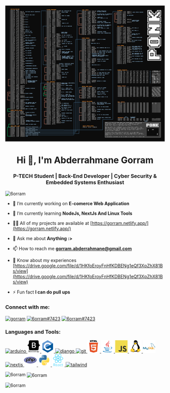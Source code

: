![Banner](Banner1.png)
<h1 align="center">Hi 👋, I'm Abderrahmane Gorram</h1>
<h3 align="center">P-TECH Student | Back-End Developer | Cyber Security & Embedded Systems Enthusiast</h3>

<p align="left"> <img src="https://komarev.com/ghpvc/?username=6orram&label=Profile%20views&color=0e75b6&style=flat" alt="6orram" /> </p>

- 🔭 I’m currently working on **E-comerce Web Application**

- 🌱 I’m currently learning **NodeJs, NextJs And Linux Tools**

- 👨‍💻 All of my projects are available at [https://gorram.netlify.app/](https://gorram.netlify.app/)

- 💬 Ask me about **Anything :>**

- 📫 How to reach me **gorram.abderrahmane@gmail.com**

- 📄 Know about my experiences [https://drive.google.com/file/d/1HKfoEroyFnHfKDBENg1eQf3XpZhX81Bs/view](https://drive.google.com/file/d/1HKfoEroyFnHfKDBENg1eQf3XpZhX81Bs/view)

- ⚡ Fun fact **I can do pull ups**

<h3 align="left">Connect with me:</h3>
<p align="left">
<a href="https://linkedin.com/in/gorram" target="blank"><img align="center" src="https://raw.githubusercontent.com/rahuldkjain/github-profile-readme-generator/master/src/images/icons/Social/linked-in-alt.svg" alt="gorram" height="30" width="40" /></a>
<a href="https://discord.gg/6orram#7423" target="blank"><img align="center" src="https://raw.githubusercontent.com/rahuldkjain/github-profile-readme-generator/master/src/images/icons/Social/discord.svg" alt="6orram#7423" height="30" width="40" /></a>
<a href="https://www.codewars.com/users/6orram/badges" target="blank"><img align="center" src="https://docs.codewars.com/logo.svg" alt="6orram#7423" height="30" width="40" /></a>
</p>
</p>

<h3 align="left">Languages and Tools:</h3>
<p align="left"> <a href="https://www.arduino.cc/" target="_blank" rel="noreferrer"> <img src="https://cdn.worldvectorlogo.com/logos/arduino-1.svg" alt="arduino" width="40" height="40"/> </a> <a href="https://getbootstrap.com" target="_blank" rel="noreferrer"> <img src="https://raw.githubusercontent.com/devicons/devicon/master/icons/bootstrap/bootstrap-plain-wordmark.svg" alt="bootstrap" width="40" height="40"/> </a> <a href="https://www.cprogramming.com/" target="_blank" rel="noreferrer"> <img src="https://raw.githubusercontent.com/devicons/devicon/master/icons/c/c-original.svg" alt="c" width="40" height="40"/> </a> <a href="https://www.djangoproject.com/" target="_blank" rel="noreferrer"> <img src="https://cdn.worldvectorlogo.com/logos/django.svg" alt="django" width="40" height="40"/> </a> <a href="https://git-scm.com/" target="_blank" rel="noreferrer"> <img src="https://www.vectorlogo.zone/logos/git-scm/git-scm-icon.svg" alt="git" width="40" height="40"/> </a> <a href="https://www.w3.org/html/" target="_blank" rel="noreferrer"> <img src="https://raw.githubusercontent.com/devicons/devicon/master/icons/html5/html5-original-wordmark.svg" alt="html5" width="40" height="40"/> </a> <a href="https://www.java.com" target="_blank" rel="noreferrer"> <img src="https://raw.githubusercontent.com/devicons/devicon/master/icons/java/java-original.svg" alt="java" width="40" height="40"/> </a> <a href="https://developer.mozilla.org/en-US/docs/Web/JavaScript" target="_blank" rel="noreferrer"> <img src="https://raw.githubusercontent.com/devicons/devicon/master/icons/javascript/javascript-original.svg" alt="javascript" width="40" height="40"/> </a> <a href="https://www.linux.org/" target="_blank" rel="noreferrer"> <img src="https://raw.githubusercontent.com/devicons/devicon/master/icons/linux/linux-original.svg" alt="linux" width="40" height="40"/> </a> <a href="https://www.mysql.com/" target="_blank" rel="noreferrer"> <img src="https://raw.githubusercontent.com/devicons/devicon/master/icons/mysql/mysql-original-wordmark.svg" alt="mysql" width="40" height="40"/> </a> <a href="https://nextjs.org/" target="_blank" rel="noreferrer"> <img src="https://cdn.worldvectorlogo.com/logos/nextjs-2.svg" alt="nextjs" width="40" height="40"/> </a> <a href="https://www.php.net" target="_blank" rel="noreferrer"> <img src="https://raw.githubusercontent.com/devicons/devicon/master/icons/php/php-original.svg" alt="php" width="40" height="40"/> </a> <a href="https://www.python.org" target="_blank" rel="noreferrer"> <img src="https://raw.githubusercontent.com/devicons/devicon/master/icons/python/python-original.svg" alt="python" width="40" height="40"/> </a> <a href="https://reactjs.org/" target="_blank" rel="noreferrer"> <img src="https://raw.githubusercontent.com/devicons/devicon/master/icons/react/react-original-wordmark.svg" alt="react" width="40" height="40"/> </a> <a href="https://tailwindcss.com/" target="_blank" rel="noreferrer"> <img src="https://www.vectorlogo.zone/logos/tailwindcss/tailwindcss-icon.svg" alt="tailwind" width="40" height="40"/> </a> </p>

<p><img align="left" src="https://github-readme-stats.vercel.app/api/top-langs?username=6orram&show_icons=true&locale=en&layout=compact" alt="6orram" /></p>

<p>&nbsp;<img align="center" src="https://github-readme-stats.vercel.app/api?username=6orram&show_icons=true&locale=en" alt="6orram" /></p>

<p><img align="center" src="https://github-readme-streak-stats.herokuapp.com/?user=6orram&" alt="6orram" /></p>


